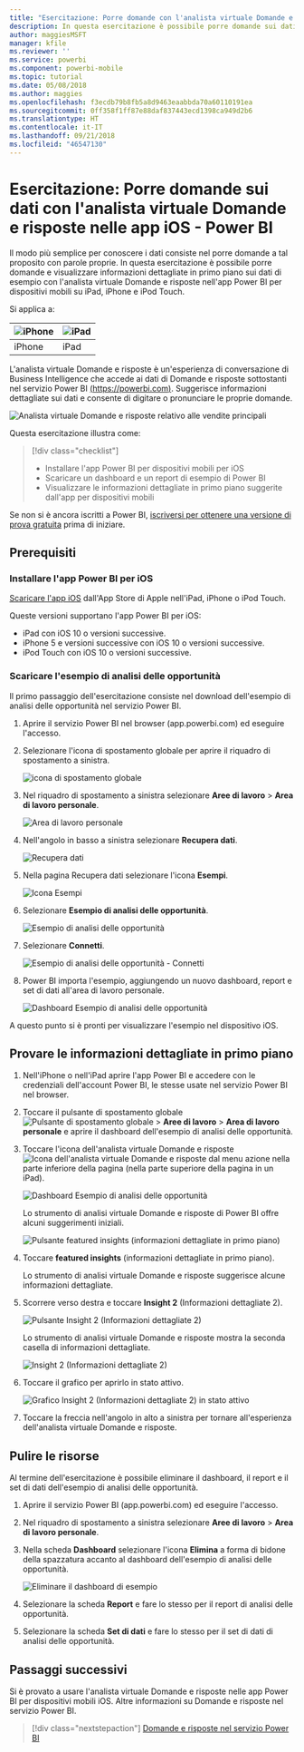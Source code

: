 ```yaml
---
title: "Esercitazione: Porre domande con l'analista virtuale Domande e risposte nelle app iOS - Power BI"
description: In questa esercitazione è possibile porre domande sui dati di esempio con parole proprie con l'analista virtuale Domande e risposte nell'app Power BI per dispositivi mobili sul dispositivo iOS.
author: maggiesMSFT
manager: kfile
ms.reviewer: ''
ms.service: powerbi
ms.component: powerbi-mobile
ms.topic: tutorial
ms.date: 05/08/2018
ms.author: maggies
ms.openlocfilehash: f3ecdb79b8fb5a8d9463eaabbda70a60110191ea
ms.sourcegitcommit: 0ff358f1ff87e88daf837443ecd1398ca949d2b6
ms.translationtype: HT
ms.contentlocale: it-IT
ms.lasthandoff: 09/21/2018
ms.locfileid: "46547130"
---
```

# <a name="tutorial-ask-questions-about-your-data-with-the-qa-virtual-analyst-in-ios-apps---power-bi"></a>Esercitazione: Porre domande sui dati con l'analista virtuale Domande e risposte nelle app iOS - Power BI

Il modo più semplice per conoscere i dati consiste nel porre domande a tal proposito con parole proprie. In questa esercitazione è possibile porre domande e visualizzare informazioni dettagliate in primo piano sui dati di esempio con l'analista virtuale Domande e risposte nell'app Power BI per dispositivi mobili su iPad, iPhone e iPod Touch. 

Si applica a:

| ![iPhone](./media/tutorial-mobile-apps-ios-qna/iphone-logo-50-px.png) | ![iPad](./media/tutorial-mobile-apps-ios-qna/ipad-logo-50-px.png) |
|:--- |:--- |
| iPhone |iPad |

L'analista virtuale Domande e risposte è un'esperienza di conversazione di Business Intelligence che accede ai dati di Domande e risposte sottostanti nel servizio Power BI [(https://powerbi.com)](https://powerbi.com). Suggerisce informazioni dettagliate sui dati e consente di digitare o pronunciare le proprie domande.

![Analista virtuale Domande e risposte relativo alle vendite principali](./media/tutorial-mobile-apps-ios-qna/power-bi-ios-q-n-a-top-sale-intro.png)

Questa esercitazione illustra come:

> [!div class="checklist"]
> * Installare l'app Power BI per dispositivi mobili per iOS
> * Scaricare un dashboard e un report di esempio di Power BI
> * Visualizzare le informazioni dettagliate in primo piano suggerite dall'app per dispositivi mobili

Se non si è ancora iscritti a Power BI, [iscriversi per ottenere una versione di prova gratuita](https://app.powerbi.com/signupredirect?pbi_source=web) prima di iniziare.

## <a name="prerequisites"></a>Prerequisiti

### <a name="install-the-power-bi-for-ios-app"></a>Installare l'app Power BI per iOS
[Scaricare l'app iOS](http://go.microsoft.com/fwlink/?LinkId=522062 "Scaricare l'app iPhone") dall'App Store di Apple nell'iPad, iPhone o iPod Touch.

Queste versioni supportano l'app Power BI per iOS:
- iPad con iOS 10 o versioni successive.
- iPhone 5 e versioni successive con iOS 10 o versioni successive. 
- iPod Touch con iOS 10 o versioni successive.

### <a name="download-the-opportunity-analysis-sample"></a>Scaricare l'esempio di analisi delle opportunità
Il primo passaggio dell'esercitazione consiste nel download dell'esempio di analisi delle opportunità nel servizio Power BI.

1. Aprire il servizio Power BI nel browser (app.powerbi.com) ed eseguire l'accesso.

1. Selezionare l'icona di spostamento globale per aprire il riquadro di spostamento a sinistra.

    ![icona di spostamento globale](./media/tutorial-mobile-apps-ios-qna/power-bi-android-quickstart-global-nav-icon.png)

2. Nel riquadro di spostamento a sinistra selezionare **Aree di lavoro** > **Area di lavoro personale**.

    ![Area di lavoro personale](./media/tutorial-mobile-apps-ios-qna/power-bi-android-quickstart-my-workspace.png)

3. Nell'angolo in basso a sinistra selezionare **Recupera dati**.
   
    ![Recupera dati](./media/tutorial-mobile-apps-ios-qna/power-bi-get-data.png)

3. Nella pagina Recupera dati selezionare l'icona **Esempi**.
   
   ![Icona Esempi](./media/tutorial-mobile-apps-ios-qna/power-bi-samples-icon.png)

4. Selezionare **Esempio di analisi delle opportunità**.
 
    ![Esempio di analisi delle opportunità](./media/tutorial-mobile-apps-ios-qna/power-bi-oa.png)
 
8. Selezionare **Connetti**.  
  
   ![Esempio di analisi delle opportunità - Connetti](./media/tutorial-mobile-apps-ios-qna/opportunity-connect.png)
   
5. Power BI importa l'esempio, aggiungendo un nuovo dashboard, report e set di dati all'area di lavoro personale.
   
   ![Dashboard Esempio di analisi delle opportunità](./media/tutorial-mobile-apps-ios-qna/power-bi-service-opportunity-sample.png)

A questo punto si è pronti per visualizzare l'esempio nel dispositivo iOS.

## <a name="try-featured-insights"></a>Provare le informazioni dettagliate in primo piano
1. Nell'iPhone o nell'iPad aprire l'app Power BI e accedere con le credenziali dell'account Power BI, le stesse usate nel servizio Power BI nel browser.

1.  Toccare il pulsante di spostamento globale ![Pulsante di spostamento globale](./media/tutorial-mobile-apps-ios-qna/power-bi-iphone-global-nav-button.png) > **Aree di lavoro** > **Area di lavoro personale** e aprire il dashboard dell'esempio di analisi delle opportunità.

2. Toccare l'icona dell'analista virtuale Domande e risposte ![Icona dell'analista virtuale Domande e risposte](./media/tutorial-mobile-apps-ios-qna/power-bi-ios-q-n-a-icon.png) dal menu azione nella parte inferiore della pagina (nella parte superiore della pagina in un iPad).

     ![Dashboard Esempio di analisi delle opportunità](./media/tutorial-mobile-apps-ios-qna/power-bi-ios-qna-opportunity-analysis.png)

     Lo strumento di analisi virtuale Domande e risposte di Power BI offre alcuni suggerimenti iniziali.

     ![Pulsante featured insights (informazioni dettagliate in primo piano)](./media/tutorial-mobile-apps-ios-qna/power-bi-ios-qna-suggest-insights.png)
3. Toccare **featured insights** (informazioni dettagliate in primo piano).

     Lo strumento di analisi virtuale Domande e risposte suggerisce alcune informazioni dettagliate.
4. Scorrere verso destra e toccare **Insight 2** (Informazioni dettagliate 2).

    ![Pulsante Insight 2 (Informazioni dettagliate 2)](./media/tutorial-mobile-apps-ios-qna/power-bi-ios-qna-suggest-insight-2.png)

     Lo strumento di analisi virtuale Domande e risposte mostra la seconda casella di informazioni dettagliate.

    ![Insight 2 (Informazioni dettagliate 2)](./media/tutorial-mobile-apps-ios-qna/power-bi-ios-qna-show-insight-2.png)
5. Toccare il grafico per aprirlo in stato attivo.

    ![Grafico Insight 2 (Informazioni dettagliate 2) in stato attivo](./media/tutorial-mobile-apps-ios-qna/power-bi-ios-qna-open-insight-2.png)
6. Toccare la freccia nell'angolo in alto a sinistra per tornare all'esperienza dell'analista virtuale Domande e risposte.

## <a name="clean-up-resources"></a>Pulire le risorse

Al termine dell'esercitazione è possibile eliminare il dashboard, il report e il set di dati dell'esempio di analisi delle opportunità.

1. Aprire il servizio Power BI (app.powerbi.com) ed eseguire l'accesso.

2. Nel riquadro di spostamento a sinistra selezionare **Aree di lavoro** > **Area di lavoro personale**.

3. Nella scheda **Dashboard** selezionare l'icona **Elimina** a forma di bidone della spazzatura accanto al dashboard dell'esempio di analisi delle opportunità.

    ![Eliminare il dashboard di esempio](./media/tutorial-mobile-apps-ios-qna/power-bi-service-delete-opportunity-sample.png)

4. Selezionare la scheda **Report** e fare lo stesso per il report di analisi delle opportunità.

5. Selezionare la scheda **Set di dati** e fare lo stesso per il set di dati di analisi delle opportunità.


## <a name="next-steps"></a>Passaggi successivi

Si è provato a usare l'analista virtuale Domande e risposte nelle app Power BI per dispositivi mobili iOS. Altre informazioni su Domande e risposte nel servizio Power BI.
> [!div class="nextstepaction"]
> [Domande e risposte nel servizio Power BI](../end-user-q-and-a.md)

